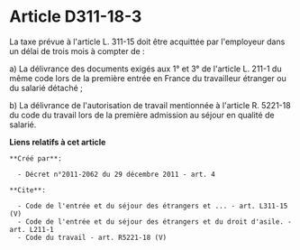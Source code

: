 # Article D311-18-3

La taxe prévue à l'article L. 311-15 doit être acquittée par l'employeur dans un délai de trois mois à compter de : 

a) La délivrance des documents exigés aux 1° et 3° de l'article L. 211-1 du même code lors de la première entrée en France du
travailleur étranger ou du salarié détaché ; 

b) La délivrance de l'autorisation de travail mentionnée à l'article R. 5221-18 du code du travail lors de la première
admission au séjour en qualité de salarié.

**Liens relatifs à cet article**

	**Créé par**:

	  - Décret n°2011-2062 du 29 décembre 2011 - art. 4

	**Cite**:

	  - Code de l'entrée et du séjour des étrangers et ... - art. L311-15 (V)
	  - Code de l'entrée et du séjour des étrangers et du droit d'asile. - art. L211-1
	  - Code du travail - art. R5221-18 (V)
